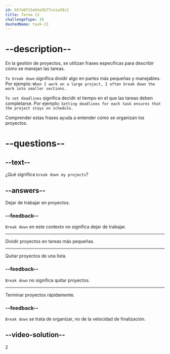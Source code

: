 ```yaml
---
id: 657e0f15eb5e5b77ce1a39c2
title: Tarea 13
challengeType: 19
dashedName: task-13
---
```


# --description--

En la gestión de proyectos, se utilizan frases específicas para describir cómo se manejan las tareas.

`To break down` significa dividir algo en partes más pequeñas y manejables. Por ejemplo: `When I work on a large project, I often break down the work into smaller sections.`

`To set deadlines` significa decidir el tiempo en el que las tareas deben completarse. Por ejemplo: `Setting deadlines for each task ensures that the project stays on schedule.`

Comprender estas frases ayuda a entender cómo se organizan los proyectos.

# --questions--

## --text--

¿Qué significa `break down my projects`?

## --answers--

Dejar de trabajar en proyectos.

### --feedback--

`Break down` en este contexto no significa dejar de trabajar.

---

Dividir proyectos en tareas más pequeñas.

---

Quitar proyectos de una lista.

### --feedback--

`Break down` no significa quitar proyectos.

---

Terminar proyectos rápidamente.

### --feedback--

`Break down` se trata de organizar, no de la velocidad de finalización.

## --video-solution--

2
